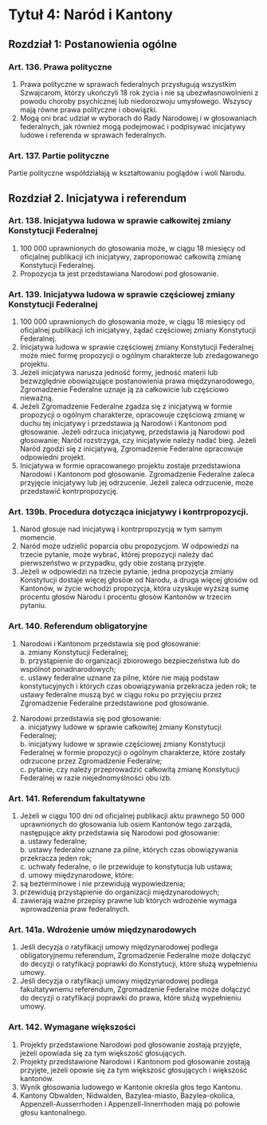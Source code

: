 # Tytuł 4: Naród i Kantony

## Rozdział 1: Postanowienia ogólne

### Art. 136. Prawa polityczne
1. Prawa polityczne w sprawach federalnych przysługują wszystkim Szwajcarom, którzy ukończyli 18 rok życia i nie są ubezwłasnowolnieni z powodu choroby psychicznej lub niedorozwoju umysłowego. Wszyscy mają równe prawa polityczne i obowiązki.
2. Mogą oni brać udział w wyborach do Rady Narodowej i w głosowaniach federalnych, jak również mogą podejmować i podpisywać inicjatywy ludowe i referenda w sprawach federalnych.

### Art. 137. Partie polityczne
Partie polityczne współdziałają w kształtowaniu poglądów i woli Narodu.

## Rozdział 2. Inicjatywa i referendum

### Art. 138. Inicjatywa ludowa w sprawie całkowitej zmiany Konstytucji Federalnej
1. 100 000 uprawnionych do głosowania może, w ciągu 18 miesięcy od oficjalnej publikacji ich inicjatywy, zaproponować całkowitą zmianę Konstytucji Federalnej.
2. Propozycja ta jest przedstawiana Narodowi pod głosowanie.

### Art. 139. Inicjatywa ludowa w sprawie częściowej zmiany Konstytucji Federalnej
1. 100 000 uprawnionych do głosowania może, w ciągu 18 miesięcy od oficjalnej publikacji ich inicjatywy, żądać częściowej zmiany Konstytucji Federalnej.
2. Inicjatywa ludowa w sprawie częściowej zmiany Konstytucji Federalnej może mieć formę propozycji o ogólnym charakterze lub zredagowanego projektu.
3. Jeżeli inicjatywa narusza jedność formy, jedność materii lub bezwzględnie obowiązujące postanowienia prawa międzynarodowego, Zgromadzenie Federalne uznaje ją za całkowicie lub częściowo nieważną.
4. Jeżeli Zgromadzenie Federalne zgadza się z inicjatywą w formie propozycji o ogólnym charakterze, opracowuje częściową zmianę w duchu tej inicjatywy i przedstawia ją Narodowi i Kantonom pod głosowanie. Jeżeli odrzuca inicjatywę, przedstawia ją Narodowi pod głosowanie; Naród rozstrzyga, czy inicjatywie należy nadać bieg. Jeżeli Naród zgodzi się z inicjatywą, Zgromadzenie Federalne opracowuje odpowiedni projekt.
5. Inicjatywa w formie opracowanego projektu zostaje przedstawiona Narodowi i Kantonom pod głosowanie. Zgromadzenie Federalne zaleca przyjęcie inicjatywy lub jej odrzucenie. Jeżeli zaleca odrzucenie, może przedstawić kontrpropozycję.

### Art. 139b. Procedura dotycząca inicjatywy i kontrpropozycji.
1. Naród głosuje nad inicjatywą i kontrpropozycją w tym samym momencie.
2. Naród może udzielić poparcia obu propozycjom. W odpowiedzi na trzecie pytanie, może wybrać, której propozycji należy dać pierwszeństwo w przypadku, gdy obie zostaną przyjęte.
3. Jeżeli w odpowiedzi na trzecie pytanie, jedna propozycja zmiany Konstytucji dostaje więcej głosóœ od Narodu, a druga więcej głosów od Kantonów, w życie wchodzi propozycja, która uzyskuje wyższą sumę procentu głosów Narodu i procentu głosów Kantonów w trzecim pytaniu. 

### Art. 140. Referendum obligatoryjne
1. Narodowi i Kantonom przedstawia się pod głosowanie:  
a. zmiany Konstytucji Federalnej;  
b. przystąpienie do organizacji zbiorowego bezpieczeństwa lub do wspólnot ponadnarodowych;  
c. ustawy federalne uznane za pilne, które nie mają podstaw konstytucyjnych i których czas obowiązywania przekracza jeden rok; te ustawy federalne muszą być w ciągu roku po przyjęciu przez Zgromadzenie Federalne przedstawione pod głosowanie.

2. Narodowi przedstawia się pod głosowanie:  
a. inicjatywy ludowe w sprawie całkowitej zmiany Konstytucji Federalnej;  
b. inicjatywy ludowe w sprawie częściowej zmiany Konstytucji Federalnej w formie propozycji o ogólnym charakterze, które zostały odrzucone przez Zgromadzenie Federalne;  
c. pytanie, czy należy przeprowadzić całkowitą zmianę Konstytucji Federalnej w razie niejednomyślności obu izb.

### Art. 141. Referendum fakultatywne
1. Jeżeli w ciągu 100 dni od oficjalnej publikacji aktu prawnego 50 000 uprawnionych do głosowania lub osiem Kantonów tego zarząda, następujące akty przedstawia się Narodowi pod głosowanie:  
a. ustawy federalne;  
b. ustawy federalne uznane za pilne, których czas obowiązywania przekracza jeden rok;  
c. uchwały federalne, o ile przewiduje to konstytucja lub ustawa;  
d. umowy międzynarodowe, które:  
  1. są bezterminowe i nie przewidują wypowiedzenia;
  2. przewidują przystąpienie do organizacji międzynarodowych;
  3. zawierają ważne przepisy prawne lub których wdrożenie wymaga wprowadzenia praw federalnych.

### Art. 141a. Wdrożenie umów międzynarodowych
1. Jeśli decyzja o ratyfikacji umowy międzynarodowej podlega obligatoryjnemu referendum, Zgromadzenie Federalne może dołączyć do decyzji o ratyfikacji poprawki do Konstytucji, które służą wypełnieniu umowy.
2. Jeśli decyzja o ratyfikacji umowy międzynarodowej podlega fakultatywnemu referendum, Zgromadzenie Federalne może dołączyć do decyzji o ratyfikacji poprawki do prawa, które służą wypełnieniu umowy.

### Art. 142. Wymagane większości
1. Projekty przedstawione Narodowi pod głosowanie zostają przyjęte, jeżeli opowiada się za tym większość głosujących.
2. Projekty przedstawione Narodowi i Kantonom pod głosowanie zostają przyjęte, jeżeli opowie się za tym większość głosujących i większość kantonów.
3. Wynik głosowania ludowego w Kantonie określa głos tego Kantonu.
4. Kantony Obwalden, Nidwalden, Bazylea-miasto, Bazylea-okolica, Appenzell-Ausserrhoden i Appenzell-Innerrhoden mają po połowie głosu kantonalnego.
